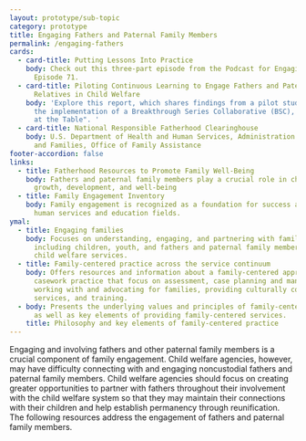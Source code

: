 ```yaml
---
layout: prototype/sub-topic
category: prototype
title: Engaging Fathers and Paternal Family Members
permalink: /engaging-fathers
cards:
  - card-title: Putting Lessons Into Practice
    body: Check out this three-part episode from the Podcast for Engaging Fathers,
      Episode 71.
  - card-title: Piloting Continuous Learning to Engage Fathers and Paternal
      Relatives in Child Welfare
    body: 'Explore this report, which shares findings from a pilot study exploring
      the implementation of a Breakthrough Series Collaborative (BSC), "A Seat
      at the Table". '
  - card-title: National Responsible Fatherhood Clearinghouse
    body: U.S. Department of Health and Human Services, Administration for Children
      and Families, Office of Family Assistance
footer-accordion: false
links:
  - title: Fatherhood Resources to Promote Family Well-Being
    body: Fathers and paternal family members play a crucial role in children’s
      growth, development, and well-being
  - title: Family Engagement Inventory
    body: Family engagement is recognized as a foundation for success across the
      human services and education fields.
ymal:
  - title: Engaging families
    body: Focuses on understanding, engaging, and partnering with families,
      including children, youth, and fathers and paternal family members, in
      child welfare services.
  - title: Family-centered practice across the service continuum
    body: Offers resources and information about a family-centered approach to
      casework practice that focus on assessment, case planning and management,
      working with and advocating for families, providing culturally competent
      services, and training.
  - body: Presents the underlying values and principles of family-centered practice,
      as well as key elements of providing family-centered services.
    title: Philosophy and key elements of family-centered practice
---
```

Engaging and involving fathers and other paternal family members is a crucial component of family engagement. Child welfare agencies, however, may have difficulty connecting with and engaging noncustodial fathers and paternal family members. Child welfare agencies should focus on creating greater opportunities to partner with fathers throughout their involvement with the child welfare system so that they may maintain their connections with their children and help establish permanency through reunification. The following resources address the engagement of fathers and paternal family members.